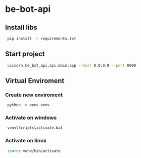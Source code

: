 # be-bot-api

## Install libs

```bash
 pip install -r requirements.txt
```

## Start project

```bash
 uvicorn be_bot_api.api.main:app --host 0.0.0.0 --port 8000
```

## Virtual Enviroment

### Create new enviroment
```bash
 python -m venv venv
```

### Activate on windows
```bash
 venv\Scripts\activate.bat
```
### Activate on linux
```bash
 source venv/bin/activate
```





